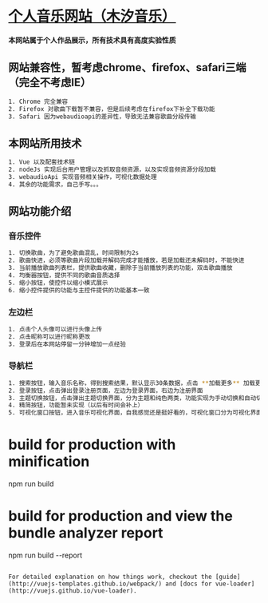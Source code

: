 # [个人音乐网站（木汐音乐）](http://39.108.72.180:8081)
**本网站属于个人作品展示，所有技术具有高度实验性质**

## 网站兼容性，暂考虑chrome、firefox、safari三端（完全不考虑IE）
``` bash
1. Chrome 完全兼容
2. Firefox 对歌曲下载暂不兼容，但是后续考虑在firefox下补全下载功能
3. Safari 因为webaudioapi的差异性，导致无法兼容歌曲分段传输
```
## 本网站所用技术
``` bash
1. Vue 以及配套技术链
2. nodeJs 实现后台用户管理以及抓取音频资源，以及实现音频资源分段加载
3. webaudioApi 实现音频相关操作，可视化数据处理
4. 其余的功能需求，自己手写。。。
```

## 网站功能介绍
### 音乐控件
``` bash
1. 切换歌曲，为了避免歌曲混乱，时间限制为2s
2. 歌曲快进，必须等歌曲片段加载并解码完成才能播放，若是加载还未解码时，不能快进
3. 当前播放歌曲列表栏，提供歌曲收藏，删除于当前播放列表的功能，双击歌曲播放
4. 均衡器按钮，提供不同的歌曲音质选择
5. 缩小按钮，使控件以缩小模式展示
6. 缩小控件提供的功能与主控件提供的功能基本一致
```
### 左边栏
``` bash
1. 点击个人头像可以进行头像上传
2. 点击昵称可以进行昵称更改
3. 登录后在本网站停留一分钟增加一点经验
```
### 导航栏
``` bash
1. 搜索按钮，输入音乐名称，得到搜索结果，默认显示30条数据，点击 **加载更多** 加载更多数据
2. 登录按钮，点击弹出登录注册页面，左边为登录界面，右边为注册界面
3. 主题切换按钮，点击弹出主题切换界面，分为主题和纯色两类，功能实现为手动切换和自动切换，当手动选择一个主题时，默认退出自动切换模式
4. 精简按钮，功能暂未实现（以后有时间会补上）
5. 可视化窗口按钮，进入音乐可视化界面，自我感觉还是挺好看的，可视化窗口分为可视化界面和歌词界面，因时间所限，歌词窗口暂未实现
```

# build for production with minification
npm run build

# build for production and view the bundle analyzer report
npm run build --report
```

For detailed explanation on how things work, checkout the [guide](http://vuejs-templates.github.io/webpack/) and [docs for vue-loader](http://vuejs.github.io/vue-loader).
